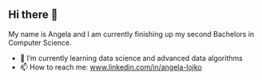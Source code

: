 ## Hi there 👋

My name is Angela and I am currently finishing up my second Bachelors in Computer Science. 

- 🌱 I’m currently learning data science and advanced data algorithms
- 📫 How to reach me: www.linkedin.com/in/angela-lojko

